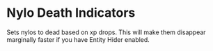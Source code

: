 # Nylo Death Indicators
Sets nylos to dead based on xp drops. This will make them disappear marginally faster if you have Entity Hider enabled.
